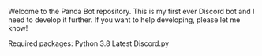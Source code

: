 Welcome to the Panda Bot repository. This is my first ever Discord bot and I need to develop it further.
If you want to help developing, please let me know!

Required packages:
Python 3.8
Latest Discord.py
